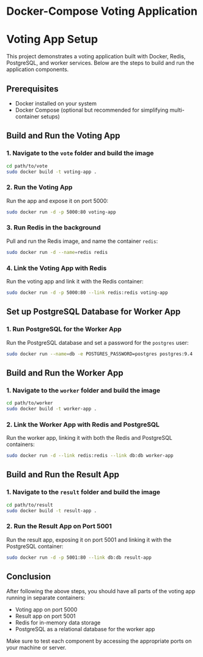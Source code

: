 # Docker-Compose Voting Application

# Voting App Setup

This project demonstrates a voting application built with Docker, Redis, PostgreSQL, and worker services. Below are the steps to build and run the application components.

## Prerequisites

- Docker installed on your system
- Docker Compose (optional but recommended for simplifying multi-container setups)

## Build and Run the Voting App

### 1. Navigate to the `vote` folder and build the image

```bash
cd path/to/vote
sudo docker build -t voting-app .
```

### 2. Run the Voting App

Run the app and expose it on port 5000:

```bash
sudo docker run -d -p 5000:80 voting-app
```

### 3. Run Redis in the background

Pull and run the Redis image, and name the container `redis`:

```bash
sudo docker run -d --name=redis redis
```

### 4. Link the Voting App with Redis

Run the voting app and link it with the Redis container:

```bash
sudo docker run -d -p 5000:80 --link redis:redis voting-app
```

## Set up PostgreSQL Database for Worker App

### 1. Run PostgreSQL for the Worker App

Run the PostgreSQL database and set a password for the `postgres` user:

```bash
sudo docker run --name=db -e POSTGRES_PASSWORD=postgres postgres:9.4
```

## Build and Run the Worker App

### 1. Navigate to the `worker` folder and build the image

```bash
cd path/to/worker
sudo docker build -t worker-app .
```

### 2. Link the Worker App with Redis and PostgreSQL

Run the worker app, linking it with both the Redis and PostgreSQL containers:

```bash
sudo docker run -d --link redis:redis --link db:db worker-app
```

## Build and Run the Result App

### 1. Navigate to the `result` folder and build the image

```bash
cd path/to/result
sudo docker build -t result-app .
```

### 2. Run the Result App on Port 5001

Run the result app, exposing it on port 5001 and linking it with the PostgreSQL container:

```bash
sudo docker run -d -p 5001:80 --link db:db result-app
```

## Conclusion

After following the above steps, you should have all parts of the voting app running in separate containers:

- Voting app on port 5000
- Result app on port 5001
- Redis for in-memory data storage
- PostgreSQL as a relational database for the worker app

Make sure to test each component by accessing the appropriate ports on your machine or server.
